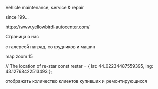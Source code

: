 Vehicle maintenance, service & repair

since 199...

https://www.yellowbird-autocenter.com/

Страница о нас

с галереей наград, сотрудников и машин

map
zoom 15

// The location of re-star
const restar = { lat: 44.02234487559395, lng: 43.12768422513493 };

отображать количество клиентов купивших и ремонтирующихся
